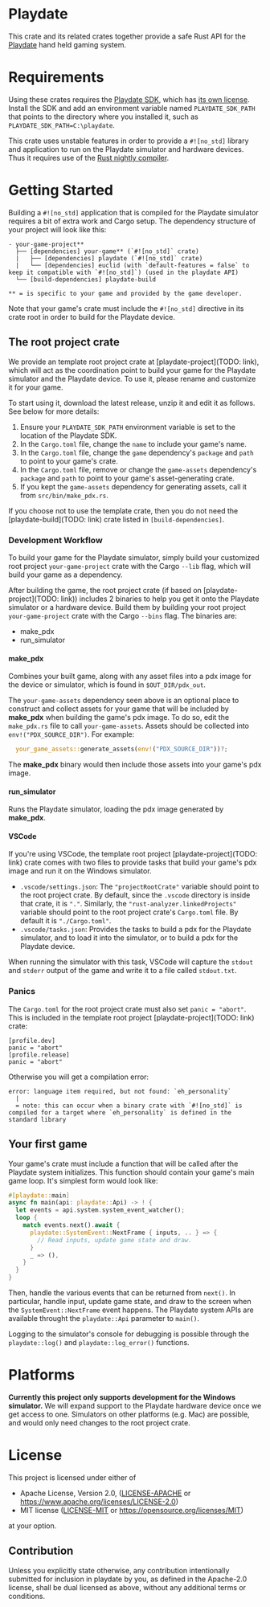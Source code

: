 <!--- Please keep the playdate crate root's comment and README.md in sync. -->

# Playdate

This crate and its related crates together provide a safe Rust API for the
[Playdate](https://play.date/) hand held gaming system.

# Requirements
Using these crates requires the [Playdate SDK](https://play.date/dev/), which has [its own
license](https://play.date/dev/sdk-license). Install the SDK and add an environment variable
named `PLAYDATE_SDK_PATH` that points to the directory where you installed it, such as
`PLAYDATE_SDK_PATH=C:\playdate`.

This crate uses unstable features in order to provide a `#![no_std]` library and application to
run on the Playdate simulator and hardware devices. Thus it requires use of the [Rust nightly
compiler](https://doc.rust-lang.org/1.2.0/book/nightly-rust.html).

# Getting Started

Building a `#![no_std]` application that is compiled for the Playdate simulator requires a bit
of extra work and Cargo setup. The dependency structure of your project will look like this:

```
- your-game-project**
  ├── [dependencies] your-game** (`#![no_std]` crate)
  |   ├── [dependencies] playdate (`#![no_std]` crate)
  |   └── [dependencies] euclid (with `default-features = false` to keep it compatible with `#![no_std]`) (used in the playdate API)
  └── [build-dependencies] playdate-build

** = is specific to your game and provided by the game developer.
```

Note that your game's crate must include the `#![no_std]` directive in its crate root in order
to build for the Playdate device.

## The root project crate

We provide an template root project crate at [playdate-project](TODO: link), which will act as
the coordination point to build your game for the Playdate simulator and the Playdate device. To
use it, please rename and customize it for your game.

To start using it, download the latest release, unzip it and edit it as follows. See below for
more details:
1. Ensure your `PLAYDATE_SDK_PATH` environment variable is set to the location of the Playdate
   SDK.
1. In the `Cargo.toml` file, change the `name` to include your game's name.
1. In the `Cargo.toml` file, change the `game` dependency's `package` and `path` to point to
   your game's crate.
1. In the `Cargo.toml` file, remove or change the `game-assets` dependency's `package` and
   `path` to point to your game's asset-generating crate.
1. If you kept the `game-assets` dependency for generating assets, call it from
   `src/bin/make_pdx.rs`.

If you choose not to use the template crate, then you do not need the [playdate-build](TODO:
link) crate listed in `[build-dependencies]`.

### Development Workflow

To build your game for the Playdate simulator, simply build your customized root project
`your-game-project` crate with the Cargo `--lib` flag, which will build your game as a
dependency.

After building the game, the root project crate (if based on [playdate-project](TODO: link))
includes 2 binaries to help you get it onto the Playdate simulator or a hardware device. Build
them by building your root project `your-game-project` crate with the Cargo `--bins` flag. The
binaries are:
* make_pdx
* run_simulator

#### make_pdx
Combines your built game, along with any asset files into a pdx image for the device or
simulator, which is found in `$OUT_DIR/pdx_out`.

The `your-game-assets` dependency seen above is an optional place to construct and collect
assets for your game that will be included by **make_pdx** when building the game's pdx image.
To do so, edit the `make_pdx.rs` file to call `your-game-assets`. Assets should be collected
into `env!("PDX_SOURCE_DIR")`. For example:
```rs
  your_game_assets::generate_assets(env!("PDX_SOURCE_DIR"))?;
```

The **make_pdx** binary would then include those assets into your game's pdx image.

#### run_simulator

Runs the Playdate simulator, loading the pdx image generated by **make_pdx**.

#### VSCode

If you're using VSCode, the template root project [playdate-project](TODO: link) crate comes
with two files to provide tasks that build your game's pdx image and run it on the Windows
simulator.
* `.vscode/settings.json`: The `"projectRootCrate"` variable should point to the root project
  crate. By default, since the `.vscode` directory is inside that crate, it is `"."`. Similarly,
  the `"rust-analyzer.linkedProjects"` variable should point to the root project crate's
  `Cargo.toml` file. By default it is `"./Cargo.toml"`.
* `.vscode/tasks.json`: Provides the tasks to build a pdx for the Playdate simulator, and to
  load it into the simulator, or to build a pdx for the Playdate device.

When running the simulator with this task, VSCode will capture the `stdout` and `stderr` output
of the game and write it to a file called `stdout.txt`.

### Panics

The `Cargo.toml` for the root project crate must also set `panic = "abort"`. This is included in
the template root project [playdate-project](TODO: link) crate:
```
[profile.dev]
panic = "abort"
[profile.release]
panic = "abort"
```
Otherwise you will get a compilation error:
```
error: language item required, but not found: `eh_personality`
  |
  = note: this can occur when a binary crate with `#![no_std]` is compiled for a target where `eh_personality` is defined in the standard library
```

## Your first game

Your game's crate must include a function that will be called after the Playdate system
initializes. This function should contain your game's main game loop. It's simplest form would
look like:
```rs
#[playdate::main]
async fn main(api: playdate::Api) -> ! {
  let events = api.system.system_event_watcher();
  loop {
    match events.next().await {
      playdate::SystemEvent::NextFrame { inputs, .. } => {
        // Read inputs, update game state and draw.
      }
      _ => (),
    }
  }
}
```
Then, handle the various events that can be returned from `next()`. In particular, handle input,
update game state, and draw to the screen when the `SystemEvent::NextFrame` event happens. The
Playdate system APIs are available throught the `playdate::Api` parameter to `main()`.

Logging to the simulator's console for debugging is possible through the `playdate::log()` and
`playdate::log_error()` functions.

# Platforms

**Currently this project only supports development for the Windows simulator.** We will expand
support to the Playdate hardware device once we get access to one. Simulators on other platforms
(e.g. Mac) are possible, and would only need changes to the root project crate.

# License
This project is licensed under either of

* Apache License, Version 2.0, ([LICENSE-APACHE](LICENSE-APACHE) or
  https://www.apache.org/licenses/LICENSE-2.0)
* MIT license ([LICENSE-MIT](LICENSE-MIT) or https://opensource.org/licenses/MIT)

at your option.

## Contribution
Unless you explicitly state otherwise, any contribution intentionally submitted for inclusion in
playdate by you, as defined in the Apache-2.0 license, shall be dual licensed as above, without
any additional terms or conditions.
